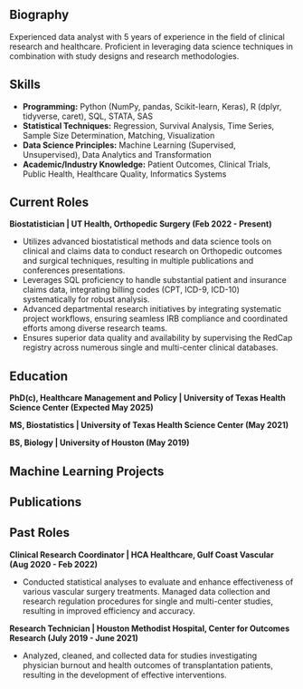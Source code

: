 ## Biography
Experienced data analyst with 5 years of experience in the field of clinical research and healthcare. Proficient in leveraging data science techniques in combination with study designs and research methodologies. 

## Skills
- **Programming:** Python (NumPy, pandas, Scikit-learn, Keras), R (dplyr, tidyverse, caret), SQL, STATA, SAS
- **Statistical Techniques:** Regression, Survival Analysis, Time Series, Sample Size Determination, Matching, Visualization
- **Data Science Principles:** Machine Learning (Supervised, Unsupervised), Data Analytics and Transformation
- **Academic/Industry Knowledge:** Patient Outcomes, Clinical Trials, Public Health, Healthcare Quality, Informatics Systems

## Current Roles
**Biostatistician | UT Health, Orthopedic Surgery (Feb 2022 - Present)**
- Utilizes advanced biostatistical methods and data science tools on clinical and claims data to conduct research on Orthopedic outcomes and surgical techniques, resulting in multiple publications and conferences presentations.
- Leverages SQL proficiency to handle substantial patient and insurance claims data, integrating billing codes (CPT, ICD-9, ICD-10) systematically for robust analysis.
- Advanced departmental research initiatives by integrating systematic project workflows, ensuring seamless IRB compliance and coordinated efforts among diverse research teams.  
- Ensures superior data quality and availability by supervising the RedCap registry across numerous single and multi-center clinical databases.

## Education
**PhD(c), Healthcare Management and Policy | University of Texas Health Science Center (Expected May 2025)**

**MS, Biostatistics	| University of Texas Health Science Center (May 2021)**	 			 

**BS, Biology | University of Houston (May 2019)**

## Machine Learning Projects

## Publications

## Past Roles
**Clinical Research Coordinator | HCA Healthcare, Gulf Coast Vascular (Aug 2020 - Feb 2022)**
- Conducted statistical analyses to evaluate and enhance effectiveness of various vascular surgery treatments. Managed data collection and research regulation procedures for single and multi-center studies, resulting in improved efficiency and accuracy.

**Research Technician | Houston Methodist Hospital, Center for Outcomes Research (July 2019 - June 2021)**
- Analyzed, cleaned, and collected data for studies investigating physician burnout and health outcomes of transplantation patients, resulting in the development of effective interventions.
